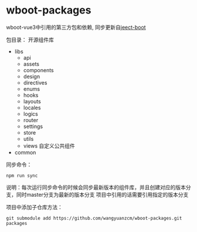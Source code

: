 # wboot-packages
 wboot-vue3中引用的第三方包和依赖, 同步更新自[jeect-boot](https://github.com/jeecgboot/JeecgBoot/tree/v3.7.3/jeecgboot-vue3/src)

包目录：
开源组件库
- libs
    - api
    - assets
    - components
    - design
    - directives
    - enums
    - hooks
    - layouts
    - locales
    - logics
    - router
    - settings
    - store
    - utils
    - views
自定义公共组件
- common

同步命令：

```
npm run sync

```

说明：每次运行同步命令的时候会同步最新版本的组件库，并且创建对应的版本分支，同时master分支为最新的版本分支
项目中引用的话需要引用指定的版本分支


项目中添加子仓库方法：
```
git submodule add https://github.com/wangyuanzcm/wboot-packages.git packages

```